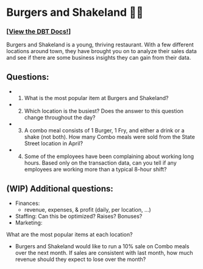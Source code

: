 # Burgers and Shakeland 🍔🥤

### [[View the DBT Docs!](https://dro248.github.io/Burgers-and-Shakeland/burgers_and_shakeland/target/)]

Burgers and Shakeland is a young, thriving restaurant. With a few different locations around town, they have brought you on to analyze their sales data and see if there are some business insights they can gain from their data.


## Questions:
- 1. What is the most popular item at Burgers and Shakeland?
- 2. Which location is the busiest? Does the answer to this question change throughout the day?
- 3. A combo meal consists of 1 Burger, 1 Fry, and either a drink or a shake (not both). How many Combo meals were sold from the State Street location in April?
- 4. Some of the employees have been complaining about working long hours. Based only on the transaction data, can you tell if any employees are working more than a typical 8-hour shift?


## (WIP) Additional questions:
- Finances: 
  - revenue, expenses, & profit (daily, per location, ...)
- Staffing: Can this be optimized? Raises? Bonuses?
- Marketing: 

What are the most popular items at each location?
- Burgers and Shakeland would like to run a 10% sale on Combo meals over the next month. If sales are consistent with last month, how much revenue should they expect to lose over the month?